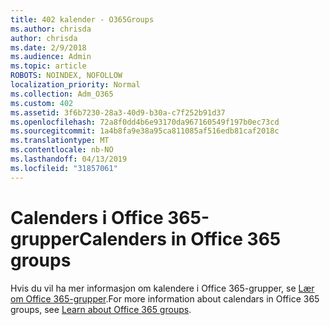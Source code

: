 ```yaml
---
title: 402 kalender - O365Groups
ms.author: chrisda
author: chrisda
ms.date: 2/9/2018
ms.audience: Admin
ms.topic: article
ROBOTS: NOINDEX, NOFOLLOW
localization_priority: Normal
ms.collection: Adm_O365
ms.custom: 402
ms.assetid: 3f6b7230-28a3-40d9-b30a-c7f252b91d37
ms.openlocfilehash: 72a8f0dd4b6e93170da967160549f197b0ec73cd
ms.sourcegitcommit: 1a4b8fa9e38a95ca811085af516edb81caf2018c
ms.translationtype: MT
ms.contentlocale: nb-NO
ms.lasthandoff: 04/13/2019
ms.locfileid: "31857061"
---
```

# <a name="calenders-in-office-365-groups"></a><span data-ttu-id="00582-102">Calenders i Office 365-grupper</span><span class="sxs-lookup"><span data-stu-id="00582-102">Calenders in Office 365 groups</span></span>

<span data-ttu-id="00582-103">Hvis du vil ha mer informasjon om kalendere i Office 365-grupper, se [Lær om Office 365-grupper](https://support.office.com/article/b565caa1-5c40-40ef-9915-60fdb2d97fa2.aspx).</span><span class="sxs-lookup"><span data-stu-id="00582-103">For more information about calendars in Office 365 groups, see [Learn about Office 365 groups](https://support.office.com/article/b565caa1-5c40-40ef-9915-60fdb2d97fa2.aspx).</span></span>
